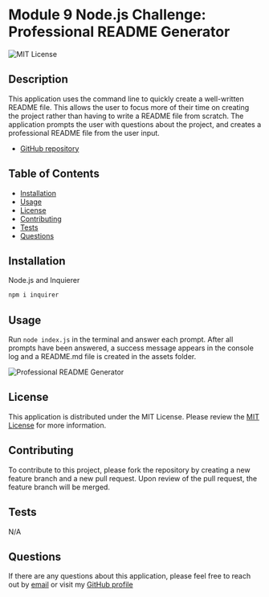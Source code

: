 
  # Module 9 Node.js Challenge: Professional README Generator

  ![MIT License](https://img.shields.io/badge/license-MIT-blue)

  ## Description

  This application uses the command line to quickly create a well-written README file. This allows the user to focus more of their time on creating the project rather than having to write a README file from scratch. The application prompts the user with questions about the project, and creates a professional README file from the user input. 
  - [GitHub repository](http://github.com/monicapong/readmeGenerator)

  ## Table of Contents

  - [Installation](#installation)
  - [Usage](#usage)
  - [License](#license)
  - [Contributing](#contributing)
  - [Tests](#tests)
  - [Questions](#questions)

  ## Installation
  
  Node.js and Inquierer

  ```sh
  npm i inquirer
  ```

  ## Usage

  Run `node index.js` in the terminal and answer each prompt. After all prompts have been answered, a success message appears in the console log and a README.md file is created in the assets folder.

  ![Professional README Generator](assets/images/readmeGenerator.gif)
  
  ## License
  This application is distributed under the MIT License. Please review the [MIT License](https://choosealicense.com/licenses/MIT) for more information. 
  

  ## Contributing

  To contribute to this project, please fork the repository by creating a new feature branch and a new pull request. Upon review of the pull request, the feature branch will be merged. 

  ## Tests
  N/A

  ## Questions

  If there are any questions about this application, please feel free to reach out by [email](monicapong@gmail.com) or visit my [GitHub profile](http://github.com/monicapong)
  